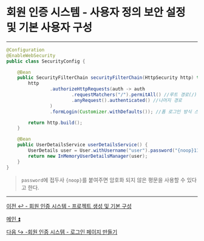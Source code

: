 # 회원 인증 시스템 - 사용자 정의 보안 설정 및 기본 사용자 구성

---

```java
@Configuration
@EnableWebSecurity
public class SecurityConfig {

    @Bean
    public SecurityFilterChain securityFilterChain(HttpSecurity http) throws Exception {
        http
                .authorizeHttpRequests(auth -> auth
                        .requestMatchers("/").permitAll() //루트 경로(/) 전체 허용
                        .anyRequest().authenticated() //나머지 경로 
                )
                .formLogin(Customizer.withDefaults()); //폼 로그인 방식 스프링 시큐리티 기본 구성 사용

        return http.build();
    }

    @Bean
    public UserDetailsService userDetailsService() {
        UserDetails user = User.withUsername("user").password("{noop}1111").roles("USER").build();
        return new InMemoryUserDetailsManager(user);
    }
}
```

> `password`에 접두사 `{noop}`를 붙여주면 암호화 되지 않은 평문을 사용할 수 있다고 한다.

---

[이전 ↩️ - 회원 인증 시스템 - 프로젝트 생성 및 기본 구성]()

[메인 ⏫](https://github.com/genesis12345678/TIL/blob/main/Spring/security/main.md)

[다음 ↪️ -회원 인증 시스템 - 로그인 페이지 만들기]()